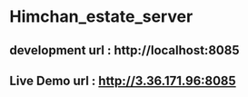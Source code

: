 # Himchan_estate_server

## development url : http://localhost:8085

## Live Demo url : http://3.36.171.96:8085
